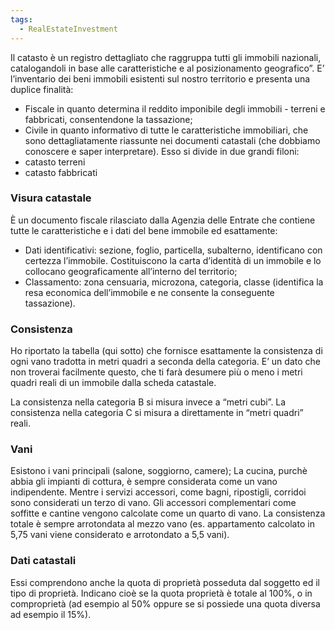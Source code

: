 ```yaml
---
tags:
  - RealEstateInvestment
---
```

Il catasto è un registro dettagliato che raggruppa tutti gli immobili nazionali, catalogandoli in base alle caratteristiche e al posizionamento geografico”.
E’ l’inventario dei beni immobili esistenti sul nostro territorio e presenta una duplice finalità:
* Fiscale in quanto determina il reddito imponibile degli immobili - terreni e fabbricati, consentendone la tassazione;
* Civile in quanto informativo di tutte le caratteristiche immobiliari, che sono dettagliatamente riassunte nei documenti catastali (che dobbiamo conoscere e saper interpretare).
Esso si divide in due grandi filoni:
* catasto terreni
* catasto fabbricati

### Visura catastale

È un documento fiscale rilasciato dalla Agenzia delle Entrate che contiene tutte le caratteristiche e i dati del bene immobile ed esattamente:
* Dati identificativi: sezione, foglio, particella, subalterno, identificano con certezza l’immobile. Costituiscono la carta d’identità di un immobile e lo collocano geograficamente all’interno del territorio;
* Classamento: zona censuaria, microzona, categoria, classe (identifica la resa economica dell’immobile e ne consente la conseguente tassazione).

### Consistenza
Ho riportato la tabella (qui sotto) che fornisce esattamente la consistenza di ogni vano tradotta in metri quadri a seconda della categoria. E’ un dato che non troverai facilmente questo, che ti farà desumere più o meno i metri quadri reali di un immobile dalla scheda catastale.

La consistenza nella categoria B si misura invece a “metri cubi”. La consistenza nella categoria C si misura a direttamente in “metri quadri” reali.

### Vani
Esistono i vani principali (salone, soggiorno, camere); La cucina, purchè abbia gli impianti di cottura, è sempre considerata come un vano indipendente. Mentre i servizi accessori, come bagni, ripostigli, corridoi sono considerati un terzo di vano. Gli accessori complementari come soffitte e cantine vengono calcolate come un quarto di vano. La consistenza totale è sempre arrotondata al mezzo vano (es. appartamento calcolato in 5,75 vani viene considerato e arrotondato a 5,5 vani).

### Dati catastali

Essi comprendono anche la quota di proprietà posseduta dal soggetto ed il tipo di proprietà. Indicano cioè se la quota proprietà è totale al 100%, o in comproprietà (ad esempio al 50% oppure se si possiede una quota diversa ad esempio il 15%).





